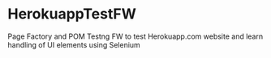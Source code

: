 # HerokuappTestFW
Page Factory and POM Testng FW to test Herokuapp.com website and learn handling of UI elements using Selenium
